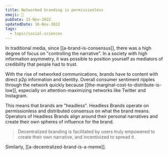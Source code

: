 ```yaml
---
title: Networked branding is permissionless
emoji: 🤫
pubDate: 15-Nov-2022
updatedDate: 16-Nov-2022
tags:
  - topic/social-sciences
---
```


In traditional media, since [[a-brand-is-consensus]], there was a high degree of focus on "controlling the narrative". In a society with high information asymmetry, it was possible to position yourself as mediators of credibility that people had to trust.

With the rise of networked communications, brands have to content with direct p2p information and identity. Overall consumer sentiment ripples through the network quickly because [[the-marginal-cost-to-distribute-is-low]], especially on attention-maximizing networks like Twitter and Instagram.

This means that brands are "headless". Headless Brands operate on permissionless and distributed consensus on what the brand means. Operators of Headless Brands align around their personal narratives and create their own spheres of influence for the brand.

>Decentralized branding is facilitated by users truly empowered to create their own narrative, and incentivized to spread it.

Similarly, [[a-decentralized-brand-is-a-meme]].